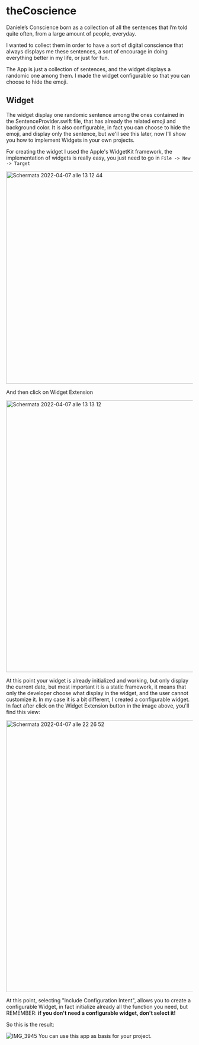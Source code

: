 # **theCoscience**

Daniele’s Conscience born as a collection of all the sentences that I’m told quite often, from a large amount of people, everyday. 

I wanted to collect them in order to have a sort of digital conscience that always displays me these sentences, a sort of encourage in doing everything better in my life, or just for fun.

The App is just a collection of sentences, and the widget displays a randomic one among them. I made the widget configurable so that you can choose to hide the emoji.

## **Widget**

The widget display one randomic sentence among the ones contained in the SentenceProvider.swift file, that has already the related emoji and background color. It is also configurable, in fact you can choose to hide the emoji, and display only the sentence, but we'll see this later, now I'll show you how to implement Widgets in your own projects.

For creating the widget I used the Apple's WidgetKit framework, the implementation of widgets is really easy, you just need to go in ``File -> New -> Target``

<img width="573" alt="Schermata 2022-04-07 alle 13 12 44" src="https://user-images.githubusercontent.com/92307268/162187362-0b11acdd-9860-4d7f-9e97-47e1d1dcd343.png">

And then click on Widget Extension

<img width="733" alt="Schermata 2022-04-07 alle 13 13 12" src="https://user-images.githubusercontent.com/92307268/162187761-446dde79-7c7e-492a-b297-f9649e443dce.png">

At this point your widget is already initialized and working, but only display the current date, but most important it is a static framework, it means that only the developer choose what display in the widget, and the user cannot customize it. In my case it is a bit different, I created a configurable widget. In fact after click on the Widget Extension button in the image above, you'll find this view:

<img width="733" alt="Schermata 2022-04-07 alle 22 26 52" src="https://user-images.githubusercontent.com/92307268/162290179-1ff3e1ea-2f45-44fa-b56d-840d4f5f192f.png">

At this point, selecting "Include Configuration Intent", allows you to create a configurable Widget, in fact initialize already all the function you need, but REMEMBER: **if you don't need a configurable widget, don't select it!**



So this is the result:

![IMG_3945](https://user-images.githubusercontent.com/92307268/162184684-0a865145-3d0b-4d2e-ac4a-c284be49646c.jpg)
You can use this app as basis for your project.

